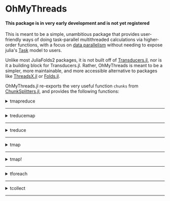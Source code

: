 # OhMyThreads

#### This package is in very early development and is not yet registered

This is meant to be a simple, unambitious package that provides user-friendly ways of doing task-parallel
multithreaded calculations via higher-order functions, with a focus on
[data parallelism](https://en.wikipedia.org/wiki/Data_parallelism) without needing to expose julia's
[Task](https://docs.julialang.org/en/v1/base/parallel/) model to users.

Unlike most JuliaFolds2 packages, it is not built off of
[Transducers.jl](https://github.com/JuliaFolds2/Transducers.jl), nor is it a building block for Transducers.jl.
Rather, OhMyThreads is meant to be a simpler, more maintainable, and more accessible alternative to packages
like [ThreadsX.jl](https://github.com/tkf/ThreadsX.jl) or [Folds.jl](https://github.com/JuliaFolds2/Folds.jl).

OhMyThreads.jl re-exports the very useful function `chunks` from
[ChunkSplitters.jl](https://github.com/JuliaFolds2/ChunkSplitters.jl), and provides the following functions:

<details><summary> tmapreduce </summary>
<p>

```
tmapreduce(f, op, A::AbstractArray;
           [init],
           nchunks::Int = nthreads(),
           split::Symbol = :batch,
           schedule::Symbol =:dynamic,
           outputtype::Type = Any)
```

A multithreaded function like `Base.mapreduce`. Perform a reduction over `A`, applying a single-argument function `f` to each element, and then combining them with the two-argument function `op`. `op` **must** be an [associative](https://en.wikipedia.org/wiki/Associative_property) function, in the sense that `op(a, op(b, c)) ≈ op(op(a, b), c)`. If `op` is not (approximately) associative, you will get undefined results.

For a very well known example of `mapreduce`, `sum(f, A)` is equivalent to `mapreduce(f, +, A)`. Doing

```
 tmapreduce(√, +, [1, 2, 3, 4, 5])
```

is the parallelized version of

```
 (√1 + √2) + (√3 + √4) + √5
```

This data is divided into chunks to be worked on in parallel using [ChunkSplitters.jl](https://github.com/JuliaFolds2/ChunkSplitters.jl).

## Keyword arguments:

  * `init` optional keyword argument forwarded to `mapreduce` for the sequential parts of the calculation.
  * `nchunks::Int` (default `nthreads()`) is passed to `ChunkSplitters.chunks` to inform it how many pieces of data should be worked on in parallel. Greater `nchunks` typically helps with [load balancing](https://en.wikipedia.org/wiki/Load_balancing_(computing)), but at the expense of creating more overhead.
  * `split::Symbol` (default `:batch`) is passed to `ChunkSplitters.chunks` to inform it if the data chunks to be worked on should be contiguous (:batch) or shuffled (:scatter). If `scatter` is chosen, then your reducing operator `op` **must** be [commutative](https://en.wikipedia.org/wiki/Commutative_property) in addition to being associative, or you could get incorrect results!
  * `schedule::Symbol` either `:dynamic` or `:static` (default `:dynamic`), determines how the parallel portions of the calculation are scheduled. `:dynamic` scheduling is generally preferred since it is more flexible and better at load balancing, but `:static` scheduling can sometimes be more performant when the time it takes to complete a step of the calculation is highly uniform, and no other parallel functions are running at the same time.
  * `outputtype::Type` (default `Any`) will work as the asserted output type of parallel calculations. This is typically only

needed if you are using a `:static` schedule, since the `:dynamic` schedule is uses [StableTasks.jl](https://github.com/MasonProtter/StableTasks.jl), but if you experience problems with type stability, you may be able to recover it with the `outputtype` keyword argument.


</details>
</p>

____________________________

<details><summary> treducemap </summary>
<p>

```
treducemap(op, f, A::AbstractArray;
           [init],
           nchunks::Int = nthreads(),
           split::Symbol = :batch,
           schedule::Symbol =:dynamic,
           outputtype::Type = Any)
```

Like `tmapreduce` except the order of the `f` and `op` arguments are switched. This is sometimes convenient with `do`-block notation. Perform a reduction over `A`, applying a single-argument function `f` to each element, and then combining them with the two-argument function `op`. `op` **must** be an [associative](https://en.wikipedia.org/wiki/Associative_property) function, in the sense that `op(a, op(b, c)) ≈ op(op(a, b), c)`. If `op` is not (approximately) associative, you will get undefined results.

For a very well known example of `mapreduce`, `sum(f, A)` is equivalent to `mapreduce(f, +, A)`. Doing

```
 treducemap(+, √, [1, 2, 3, 4, 5])
```

is the parallelized version of

```
 (√1 + √2) + (√3 + √4) + √5
```

This data is divided into chunks to be worked on in parallel using [ChunkSplitters.jl](https://github.com/JuliaFolds2/ChunkSplitters.jl).

## Keyword arguments:

  * `init` optional keyword argument forwarded to `mapreduce` for the sequential parts of the calculation.
  * `nchunks::Int` (default `nthreads()`) is passed to `ChunkSplitters.chunks` to inform it how many pieces of data should be worked on in parallel. Greater `nchunks` typically helps with [load balancing](https://en.wikipedia.org/wiki/Load_balancing_(computing)), but at the expense of creating more overhead.
  * `split::Symbol` (default `:batch`) is passed to `ChunkSplitters.chunks` to inform it if the data chunks to be worked on should be contiguous (:batch) or shuffled (:scatter). If `scatter` is chosen, then your reducing operator `op` **must** be [commutative](https://en.wikipedia.org/wiki/Commutative_property) in addition to being associative, or you could get incorrect results!
  * `schedule::Symbol` either `:dynamic` or `:static` (default `:dynamic`), determines how the parallel portions of the calculation are scheduled. `:dynamic` scheduling should be preferred since it is more flexible and better at load balancing, and more likely to be type stable. However, `:static` scheduling can sometimes be more performant when the time it takes to complete a step of the calculation is highly uniform, and no other parallel functions are running at the same time.
  * `outputtype::Type` (default `Any`) will work as the asserted output type of parallel calculations. This is typically only

needed if you are using a `:static` schedule, since the `:dynamic` schedule is uses [StableTasks.jl](https://github.com/MasonProtter/StableTasks.jl), but if you experience problems with type stability, you may be able to recover it with the `outputtype` keyword argument.


</details>
</p>

____________________________

<details><summary> treduce </summary>
<p>

```
treduce(op, A::AbstractArray; [init],
        nchunks::Int = nthreads(),
        split::Symbol = :batch,
        schedule::Symbol =:dynamic,
        outputtype::Type = Any)
```

Like `tmapreduce` except the order of the `f` and `op` arguments are switched. Perform a reduction over `A`, applying a single-argument function `f` to each element, and then combining them with the two-argument function `op`. `op` **must** be an [associative](https://en.wikipedia.org/wiki/Associative_property) function, in the sense that `op(a, op(b, c)) ≈ op(op(a, b), c)`. If `op` is not (approximately) associative, you will get undefined results.

For a very well known example of `reduce`, `sum(A)` is equivalent to `reduce(+, A)`. Doing

```
 treduce(+, [1, 2, 3, 4, 5])
```

is the parallelized version of

```
 (1 + 2) + (3 + 4) + 5
```

This data is divided into chunks to be worked on in parallel using [ChunkSplitters.jl](https://github.com/JuliaFolds2/ChunkSplitters.jl).

## Keyword arguments:

  * `init` optional keyword argument forwarded to `mapreduce` for the sequential parts of the calculation.
  * `nchunks::Int` (default `nthreads()`) is passed to `ChunkSplitters.chunks` to inform it how many pieces of data should be worked on in parallel. Greater `nchunks` typically helps with [load balancing](https://en.wikipedia.org/wiki/Load_balancing_(computing)), but at the expense of creating more overhead.
  * `split::Symbol` (default `:batch`) is passed to `ChunkSplitters.chunks` to inform it if the data chunks to be worked on should be contiguous (:batch) or shuffled (:scatter). If `scatter` is chosen, then your reducing operator `op` **must** be [commutative](https://en.wikipedia.org/wiki/Commutative_property) in addition to being associative, or you could get incorrect results!
  * `schedule::Symbol` either `:dynamic` or `:static` (default `:dynamic`), determines how the parallel portions of the calculation are scheduled. `:dynamic` scheduling is generally preferred since it is more flexible and better at load balancing, but `:static` scheduling can sometimes be more performant when the time it takes to complete a step of the calculation is highly uniform, and no other parallel functions are running at the same time.
  * `outputtype::Type` (default `Any`) will work as the asserted output type of parallel calculations. This is typically only

needed if you are using a `:static` schedule, since the `:dynamic` schedule is uses [StableTasks.jl](https://github.com/MasonProtter/StableTasks.jl), but if you experience problems with type stability, you may be able to recover it with the `outputtype` keyword argument.


</details>
</p>

____________________________

<details><summary> tmap </summary>
<p>

```
tmap(f, [OutputElementType], A::AbstractArray; 
     nchunks::Int = nthreads(),
     split::Symbol = :batch,
     schedule::Symbol =:dynamic)
```

A multithreaded function like `Base.map`. Create a new container `similar` to `A` whose `i`th element is equal to `f(A[i])`. This container is filled in parallel on multiple tasks. The optional argument `OutputElementType` will select a specific element type for the returned container, and will generally incur fewer allocations than the version where `OutputElementType` is not specified.

## Keyword arguments:

  * `nchunks::Int` (default `nthreads()`) is passed to `ChunkSplitters.chunks` to inform it how many pieces of data should be worked on in parallel. Greater `nchunks` typically helps with [load balancing](https://en.wikipedia.org/wiki/Load_balancing_(computing)), but at the expense of creating more overhead.
  * `split::Symbol` (default `:batch`) is passed to `ChunkSplitters.chunks` to inform it if the data chunks to be worked on should be contiguous (:batch) or shuffled (:scatter). If `scatter` is chosen, then your reducing operator `op` **must** be [commutative](https://en.wikipedia.org/wiki/Commutative_property) in addition to being associative, or you could get incorrect results!
  * `schedule::Symbol` either `:dynamic` or `:static` (default `:dynamic`), determines how the parallel portions of the calculation are scheduled. `:dynamic` scheduling is generally preferred since it is more flexible and better at load balancing, but `:static` scheduling can sometimes be more performant when the time it takes to complete a step of the calculation is highly uniform, and no other parallel functions are running at the same time.


</details>
</p>

____________________________

<details><summary> tmap! </summary>
<p>

```
tmap!(f, out, A::AbstractArray;
      nchunks::Int = nthreads(),
      split::Symbol = :batch,
      schedule::Symbol =:dynamic)
```

A multithreaded function like `Base.map!`. In parallel on multiple tasks, this function assigns each element of `out[i] = f(A[i])` for each index `i` of `A` and `out`.

## Keyword arguments:

  * `nchunks::Int` (default `nthreads()`) is passed to `ChunkSplitters.chunks` to inform it how many pieces of data should be worked on in parallel. Greater `nchunks` typically helps with [load balancing](https://en.wikipedia.org/wiki/Load_balancing_(computing)), but at the expense of creating more overhead.
  * `split::Symbol` (default `:batch`) is passed to `ChunkSplitters.chunks` to inform it if the data chunks to be worked on should be contiguous (:batch) or shuffled (:scatter). If `scatter` is chosen, then your reducing operator `op` **must** be [commutative](https://en.wikipedia.org/wiki/Commutative_property) in addition to being associative, or you could get incorrect results!
  * `schedule::Symbol` either `:dynamic` or `:static` (default `:dynamic`), determines how the parallel portions of the calculation are scheduled. `:dynamic` scheduling is generally preferred since it is more flexible and better at load balancing, but `:static` scheduling can sometimes be more performant when the time it takes to complete a step of the calculation is highly uniform, and no other parallel functions are running at the same time.


</details>
</p>

____________________________

<details><summary> tforeach </summary>
<p>

```
tforeach(f, A::AbstractArray;
         nchunks::Int = nthreads(),
         split::Symbol = :batch,
         schedule::Symbol =:dynamic) :: Nothing
```

A multithreaded function like `Base.foreach`. Apply `f` to each element of `A` on multiple parallel tasks, and return `nothing`, i.e. it is the parallel equivalent of

```
for x in A
    f(x)
end
```

## Keyword arguments:

  * `nchunks::Int` (default `nthreads()`) is passed to `ChunkSplitters.chunks` to inform it how many pieces of data should be worked on in parallel. Greater `nchunks` typically helps with [load balancing](https://en.wikipedia.org/wiki/Load_balancing_(computing)), but at the expense of creating more overhead.
  * `split::Symbol` (default `:batch`) is passed to `ChunkSplitters.chunks` to inform it if the data chunks to be worked on should be contiguous (:batch) or shuffled (:scatter). If `scatter` is chosen, then your reducing operator `op` **must** be [commutative](https://en.wikipedia.org/wiki/Commutative_property) in addition to being associative, or you could get incorrect results!
  * `schedule::Symbol` either `:dynamic` or `:static` (default `:dynamic`), determines how the parallel portions of the calculation are scheduled. `:dynamic` scheduling is generally preferred since it is more flexible and better at load balancing, but `:static` scheduling can sometimes be more performant when the time it takes to complete a step of the calculation is highly uniform, and no other parallel functions are running at the same time.


</details>
</p>

____________________________

<details><summary> tcollect </summary>
<p>

```
tcollect([OutputElementType], gen::Union{AbstractArray, Generator{<:AbstractArray}};
         nchunks::Int = nthreads(),
         schedule::Symbol =:dynamic)
```

A multithreaded function like `Base.collect`. Essentially just calls `tmap` on the generator function and inputs. The optional argument `OutputElementType` will select a specific element type for the returned container, and will generally incur fewer allocations than the version where `OutputElementType` is not specified.

## Keyword arguments:

  * `nchunks::Int` (default `nthreads()`) is passed to `ChunkSplitters.chunks` to inform it how many pieces of data should be worked on in parallel. Greater `nchunks` typically helps with [load balancing](https://en.wikipedia.org/wiki/Load_balancing_(computing)), but at the expense of creating more overhead.
  * `schedule::Symbol` either `:dynamic` or `:static` (default `:dynamic`), determines how the parallel portions of the calculation are scheduled. `:dynamic` scheduling is generally preferred since it is more flexible and better at load balancing, but `:static` scheduling can sometimes be more performant when the time it takes to complete a step of the calculation is highly uniform, and no other parallel functions are running at the same time.


</details>
</p>

____________________________

